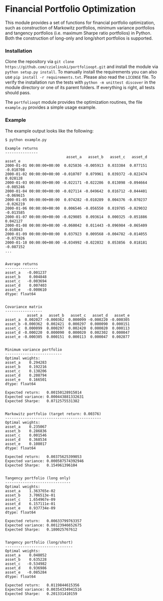 # Financial Portfolio Optimization

This module provides a set of functions for financial portfolio optimization, such as construction of Markowitz portfolios, minimum variance portfolios and tangency portfolios (i.e. maximum Sharpe ratio portfolios) in Python. Both the construction of long-only and long/short portfolios is supported.

### Installation

Clone the repository via `git clone https://github.com/czielinski/portfolioopt.git` and install the module via `python setup.py install`. To manually install the requirements you can also use `pip install -r requirements.txt`. Please also read the `LICENSE` file. To verify the installation run the tests with `python -m unittest discover` in the module directory or one of its parent folders. If everything is right, all tests should pass.

The `portfolioopt` module provides the optimization routines, the file `example.py` provides a simple usage example.

### Example

The example output looks like the following:
```
$ python example.py 

Example returns
---------------
                            asset_a   asset_b   asset_c   asset_d   asset_e
2000-01-01 00:00:00+00:00  0.025836 -0.005913  0.033384  0.077151 -0.010708
2000-01-02 00:00:00+00:00 -0.010707  0.079961  0.039372 -0.022474  0.028128
2000-01-03 00:00:00+00:00 -0.022171 -0.022286  0.013098 -0.094664 -0.085246
2000-01-04 00:00:00+00:00 -0.027114 -0.049642  0.016712 -0.044401 -0.069615
2000-01-05 00:00:00+00:00  0.074282 -0.010289  0.004376 -0.070237 -0.026219
2000-01-06 00:00:00+00:00  0.006546 -0.056550  0.019785 -0.029032 -0.013585
2000-01-07 00:00:00+00:00 -0.029085  0.093614  0.000325 -0.051886  0.042127
2000-01-08 00:00:00+00:00 -0.060042  0.011443 -0.096984 -0.065409  0.010843
2000-01-09 00:00:00+00:00  0.037923  0.009568 -0.004782 -0.014055 -0.072926
2000-01-10 00:00:00+00:00 -0.034992 -0.022032  0.053856  0.018181 -0.087152
...


Average returns
---------------
asset_a   -0.001237
asset_b    0.004848
asset_c   -0.003694
asset_d    0.007403
asset_e   -0.000610
dtype: float64


Covariance matrix
-----------------
          asset_a   asset_b   asset_c   asset_d   asset_e
asset_a  0.002027 -0.000362  0.000099 -0.000220 -0.000305
asset_b -0.000362  0.002421  0.000297  0.000090  0.000151
asset_c  0.000099  0.000297  0.002420  0.000020  0.000113
asset_d -0.000220  0.000090  0.000020  0.002302  0.000047
asset_e -0.000305  0.000151  0.000113  0.000047  0.002877


Minimum variance portfolio
--------------------------
Optimal weights:
asset_a    0.294283
asset_b    0.192216
asset_c    0.138206
asset_d    0.208794
asset_e    0.166501
dtype: float64

Expected return:   0.00150128915014
Expected variance: 0.000443881332631
Expected Sharpe:   0.0712575531382


Markowitz portfolio (target return: 0.00376)
--------------------------------------------
Optimal weights:
asset_a    0.235067
asset_b    0.286836
asset_c    0.001546
asset_d    0.368534
asset_e    0.108017
dtype: float64

Expected return:   0.00375625399053
Expected variance: 0.000587574392946
Expected Sharpe:   0.154961396104


Tangency portfolio (long only)
------------------------------
Optimal weights:
asset_a    1.363765e-02
asset_b    3.706513e-01
asset_c    1.654967e-09
asset_d    6.157111e-01
asset_e    8.937734e-09
dtype: float64

Expected return:   0.00633799763357
Expected variance: 0.00123946652675
Expected Sharpe:   0.180025767612


Tangency portfolio (long/short)
-------------------------------
Optimal weights:
asset_a    0.048052
asset_b    0.635228
asset_c   -0.534982
asset_d    0.936986
asset_e   -0.085284
dtype: float64

Expected return:   0.0119844615356
Expected variance: 0.00354334941516
Expected Sharpe:   0.201331410159
```
